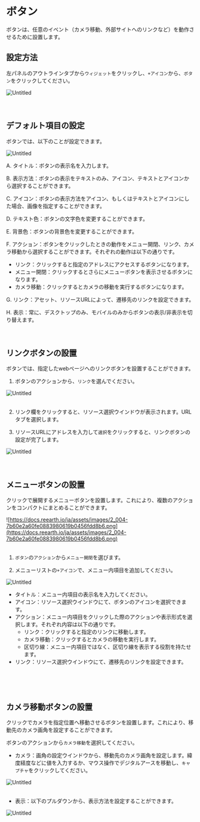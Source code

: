 # ボタン

ボタンは、任意のイベント（カメラ移動、外部サイトへのリンクなど）を動作させるために設置します。

## 設定方法

左パネルのアウトラインタブから`ウィジェット`をクリックし、`+アイコン`から、`ボタン`をクリックしてください。

![Untitled](%E3%83%9B%E3%82%99%E3%82%BF%E3%83%B3%207b3122e7242443eda4d002aa18868abd/Untitled.png)
<br>
<br>
<br>

## デフォルト項目の設定

ボタンでは、以下のことが設定できます。

![Untitled](%E3%83%9B%E3%82%99%E3%82%BF%E3%83%B3%207b3122e7242443eda4d002aa18868abd/Untitled%201.png)

A. タイトル：ボタンの表示名を入力します。

B. 表示方法：ボタンの表示をテキストのみ、アイコン、テキストとアイコンから選択することができます。

C. アイコン：ボタンの表示方法をアイコン、もしくはテキストとアイコンにした場合、画像を指定することができます。

D. テキスト色：ボタンの文字色を変更することができます。

E. 背景色：ボタンの背景色を変更することができます。

F. アクション：ボタンをクリックしたときの動作をメニュー開閉、リンク、カメラ移動から選択することができます。それぞれの動作は以下の通りです。

- リンク：クリックすると指定のアドレスにアクセスするボタンになります。
- メニュー開閉：クリックするとさらにメニューボタンを表示させるボタンになります。
- カメラ移動：クリックするとカメラの移動を実行するボタンになります。

G. リンク：アセット、リソースURLによって、遷移先のリンクを設定できます。

H. 表示：常に、デスクトップのみ、モバイルのみからボタンの表示/非表示を切り替えます。
<br>
<br>
<br>

## リンクボタンの設置

ボタンでは、指定したwebページへのリンクボタンを設置することができます。

1. ボタンのアクションから、`リンク`を選んでください。

![Untitled](%E3%83%9B%E3%82%99%E3%82%BF%E3%83%B3%207b3122e7242443eda4d002aa18868abd/Untitled%202.png)
<br>
<br>

2. リンク欄をクリックすると、リソース選択ウインドウが表示されます。URLタブを選択します。

3. リソースURLにアドレスを入力して`選択`をクリックすると、リンクボタンの設定が完了します。

![Untitled](%E3%83%9B%E3%82%99%E3%82%BF%E3%83%B3%207b3122e7242443eda4d002aa18868abd/Untitled%203.png)
<br>
<br>
<br>

## メニューボタンの設置

クリックで展開するメニューボタンを設置します。これにより、複数のアクションをコンパクトにまとめることができます。

![https://docs.reearth.io/ja/assets/images/2_004-7b60e2a60fe0883980619b0456fdd8b6.png](https://docs.reearth.io/ja/assets/images/2_004-7b60e2a60fe0883980619b0456fdd8b6.png)
<br>
<br>

1. `ボタン`の`アクション`から`メニュー開閉`を選びます。

2. メニューリストの`+アイコン`で、メニュー内項目を追加してください。

![Untitled](%E3%83%9B%E3%82%99%E3%82%BF%E3%83%B3%207b3122e7242443eda4d002aa18868abd/Untitled%204.png)

- タイトル：メニュー内項目の表示名を入力してください。
- アイコン：リソース選択ウインドウにて、ボタンのアイコンを選択できます。
- アクション：メニュー内項目をクリックした際のアクションや表示形式を選択します。それぞれ内容は以下の通りです。
    - リンク：クリックすると指定のリンクに移動します。
    - カメラ移動：クリックするとカメラの移動を実行します。
    - 区切り線：メニュー内項目ではなく、区切り線を表示する役割を持たせます。
- リンク：リソース選択ウインドウにて、遷移先のリンクを設定できます。
<br>
<br>
<br>

## カメラ移動ボタンの設置

クリックでカメラを指定位置へ移動させるボタンを設置します。これにより、移動先のカメラ画角を設定することができます。

ボタンのアクションから`カメラ移動`を選択してください。

- カメラ：画角の設定ウインドウから、移動先のカメラ画角を設定します。緯度経度などに値を入力するか、マウス操作でデジタルアースを移動し、`キャプチャ`をクリックしてください。

![Untitled](%E3%83%9B%E3%82%99%E3%82%BF%E3%83%B3%207b3122e7242443eda4d002aa18868abd/Untitled%205.png)
<br>
<br>

- 表示：以下のプルダウンから、表示方法を設定することができます。

![Untitled](%E3%83%9B%E3%82%99%E3%82%BF%E3%83%B3%207b3122e7242443eda4d002aa18868abd/Untitled%206.png)
    
